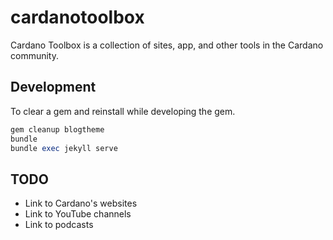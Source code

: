 # cardanotoolbox
Cardano Toolbox is a collection of sites, app, and other tools in the Cardano community.

## Development

To clear a gem and reinstall while developing the gem.

```ruby
gem cleanup blogtheme
bundle
bundle exec jekyll serve
```

## TODO

* Link to Cardano's websites
* Link to YouTube channels
* Link to podcasts
